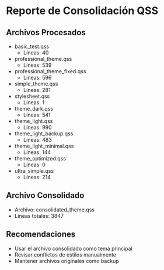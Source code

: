 # Reporte de Consolidación QSS

## Archivos Procesados

- basic_test.qss
  - Líneas: 40
- professional_theme.qss
  - Líneas: 539
- professional_theme_fixed.qss
  - Líneas: 596
- simple_theme.qss
  - Líneas: 281
- stylesheet.qss
  - Líneas: 1
- theme_dark.qss
  - Líneas: 541
- theme_light.qss
  - Líneas: 990
- theme_light_backup.qss
  - Líneas: 483
- theme_light_minimal.qss
  - Líneas: 144
- theme_optimized.qss
  - Líneas: 0
- ultra_simple.qss
  - Líneas: 214

## Archivo Consolidado

- Archivo: consolidated_theme.qss
- Líneas totales: 3847

## Recomendaciones

- Usar el archivo consolidado como tema principal
- Revisar conflictos de estilos manualmente
- Mantener archivos originales como backup
